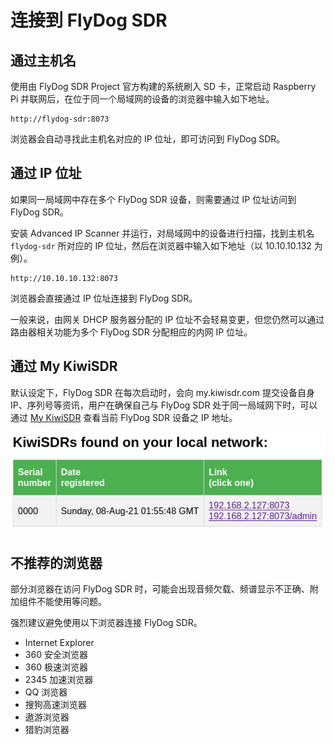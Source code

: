 # 连接到 FlyDog SDR

## 通过主机名

使用由 FlyDog SDR Project 官方构建的系统刷入 SD 卡，正常启动 Raspberry Pi 并联网后，在位于同一个局域网的设备的浏览器中输入如下地址。

```
http://flydog-sdr:8073

```

浏览器会自动寻找此主机名对应的 IP 位址，即可访问到 FlyDog SDR。

## 通过 IP 位址

如果同一局域网中存在多个 FlyDog SDR 设备，则需要通过 IP 位址访问到 FlyDog SDR。

安装 Advanced IP Scanner 并运行，对局域网中的设备进行扫描，找到主机名 `flydog-sdr`  所对应的 IP 位址，然后在浏览器中输入如下地址（以 10.10.10.132 为例）。

```
http://10.10.10.132:8073

```

浏览器会直接通过 IP 位址连接到 FlyDog SDR。

一般来说，由网关 DHCP 服务器分配的 IP 位址不会轻易变更，但您仍然可以通过路由器相关功能为多个 FlyDog SDR 分配相应的内网 IP 位址。

## 通过 My KiwiSDR

默认设定下，FlyDog SDR 在每次启动时，会向 my.kiwisdr.com 提交设备自身 IP、序列号等资讯，用户在确保自己与 FlyDog SDR 处于同一局域网下时，可以通过 [My KiwiSDR](http://my.kiwisdr.com) 查看当前 FlyDog SDR 设备之 IP 地址。

![My KiwiSDR](/manual/connect_1.png "My KiwiSDR")

## 不推荐的浏览器

部分浏览器在访问 FlyDog SDR 时，可能会出现音频欠载、频谱显示不正确、附加组件不能使用等问题。

强烈建议避免使用以下浏览器连接 FlyDog SDR。

* Internet Explorer
* 360 安全浏览器
* 360 极速浏览器
* 2345 加速浏览器
* QQ 浏览器
* 搜狗高速浏览器 
* 遨游浏览器
* 猎豹浏览器


